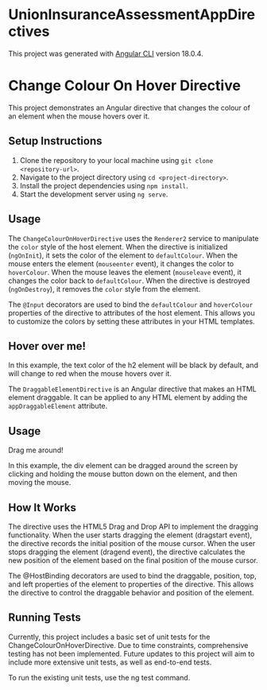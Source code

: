 # UnionInsuranceAssessmentAppDirectives

This project was generated with [Angular CLI](https://github.com/angular/angular-cli) version 18.0.4.

# Change Colour On Hover Directive

This project demonstrates an Angular directive that changes the colour of an element when the mouse hovers over it.

## Setup Instructions

1. Clone the repository to your local machine using `git clone <repository-url>`.
2. Navigate to the project directory using `cd <project-directory>`.
3. Install the project dependencies using `npm install`.
4. Start the development server using `ng serve`.

## Usage

The `ChangeColourOnHoverDirective` uses the `Renderer2` service to manipulate the `color` style of the host element. When the directive is initialized (`ngOnInit`), it sets the color of the element to `defaultColour`. When the mouse enters the element (`mouseenter` event), it changes the color to `hoverColour`. When the mouse leaves the element (`mouseleave` event), it changes the color back to `defaultColour`. When the directive is destroyed (`ngOnDestroy`), it removes the `color` style from the element.

The `@Input` decorators are used to bind the `defaultColour` and `hoverColour` properties of the directive to attributes of the host element. This allows you to customize the colors by setting these attributes in your HTML templates.

<h2 appChangeColourOnHover defaultColour="black" hoverColour="red">Hover over me!</h2> 

In this example, the text color of the h2 element will be black by default, and will change to red when the mouse hovers over it.

The `DraggableElementDirective` is an Angular directive that makes an HTML element draggable. It can be applied to any HTML element by adding the `appDraggableElement` attribute.

## Usage

<div appDraggableElement>Drag me around!</div>

In this example, the div element can be dragged around the screen by clicking and holding the mouse button down on the element, and then moving the mouse.

## How It Works
The directive uses the HTML5 Drag and Drop API to implement the dragging functionality. When the user starts dragging the element (dragstart event), the directive records the initial position of the mouse cursor. When the user stops dragging the element (dragend event), the directive calculates the new position of the element based on the final position of the mouse cursor.

The @HostBinding decorators are used to bind the draggable, position, top, and left properties of the element to properties of the directive. This allows the directive to control the draggable behavior and position of the element.

## Running Tests

Currently, this project includes a basic set of unit tests for the ChangeColourOnHoverDirective. Due to time constraints, comprehensive testing has not been implemented. Future updates to this project will aim to include more extensive unit tests, as well as end-to-end tests.

To run the existing unit tests, use the ng test command.